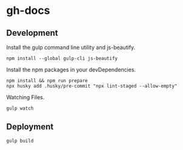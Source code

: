 # gh-docs

## Development

Install the gulp command line utility and js-beautify.

```shell
npm install --global gulp-cli js-beautify
```

Install the npm packages in your devDependencies.

```shell
npm install && npm run prepare
npx husky add .husky/pre-commit "npx lint-staged --allow-empty"
```

Watching Files.

```shell
gulp watch
```

## Deployment

```shell
gulp build
```
